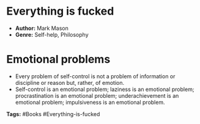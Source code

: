 # Everything is fucked
- **Author:** Mark Mason
- **Genre:** Self-help, Philosophy

# Emotional problems
- Every problem of self-control is not a problem of information or discipline or reason but, rather, of emotion.
- Self-control is an emotional problem; laziness is an emotional problem; procrastination is an emotional problem; underachievement is an emotional problem; impulsiveness is an emotional problem. 

**Tags:** #Books  #Everything-is-fucked